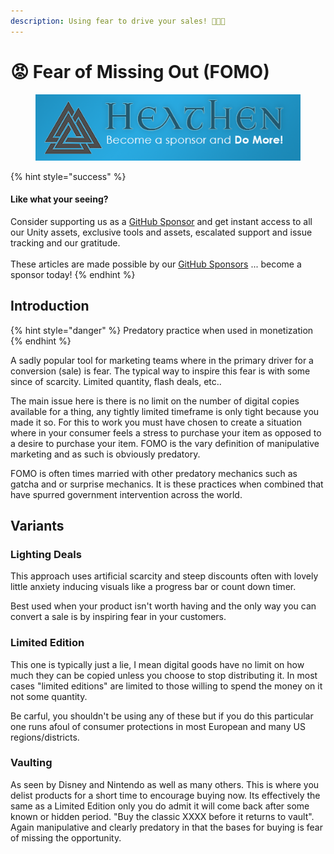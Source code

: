 ```yaml
---
description: Using fear to drive your sales! 🤏🍆💩
---
```


# 😡 Fear of Missing Out (FOMO)

<figure><img src="../../../../../.gitbook/assets/512x128 Sponsor Banner.png" alt="Become a sponsor and Do More"><figcaption></figcaption></figure>

{% hint style="success" %}
#### Like what your seeing?

Consider supporting us as a [GitHub Sponsor](../../../../become-a-sponsor.md) and get instant access to all our Unity assets, exclusive tools and assets, escalated support and issue tracking and our gratitude.\
\
These articles are made possible by our [GitHub Sponsors](https://github.com/sponsors/heathen-engineering) ... become a sponsor today!
{% endhint %}

## Introduction

{% hint style="danger" %}
Predatory practice when used in monetization
{% endhint %}

A sadly popular tool for marketing teams where in the primary driver for a conversion (sale) is fear. The typical way to inspire this fear is with some since of scarcity. Limited quantity, flash deals, etc..

The main issue here is there is no limit on the number of digital copies available for a thing, any tightly limited timeframe is only tight because you made it so. For this to work you must have chosen to create a situation where in your consumer feels a stress to purchase your item as opposed to a desire to purchase your item. FOMO is the vary definition of manipulative marketing and as such is obviously predatory.

FOMO is often times married with other predatory mechanics such as gatcha and or surprise mechanics. It is these practices when combined that have spurred government intervention across the world.

## Variants

### Lighting Deals

This approach uses artificial scarcity and steep discounts often with lovely little anxiety inducing visuals like a progress bar or count down timer.

Best used when your product isn't worth having and the only way you can convert a sale is by inspiring fear in your customers.

### Limited Edition

This one is typically just a lie, I mean digital goods have no limit on how much they can be copied unless you choose to stop distributing it. In most cases "limited editions" are limited to those willing to spend the money on it not some quantity.

Be carful, you shouldn't be using any of these but if you do this particular one runs afoul of consumer protections in most European and many US regions/districts.

### Vaulting

As seen by Disney and Nintendo as well as many others. This is where you delist products for a short time to encourage buying now. Its effectively the same as a Limited Edition only you do admit it will come back after some known or hidden period. "Buy the classic XXXX before it returns to vault". Again manipulative and clearly predatory in that the bases for buying is fear of missing the opportunity.

